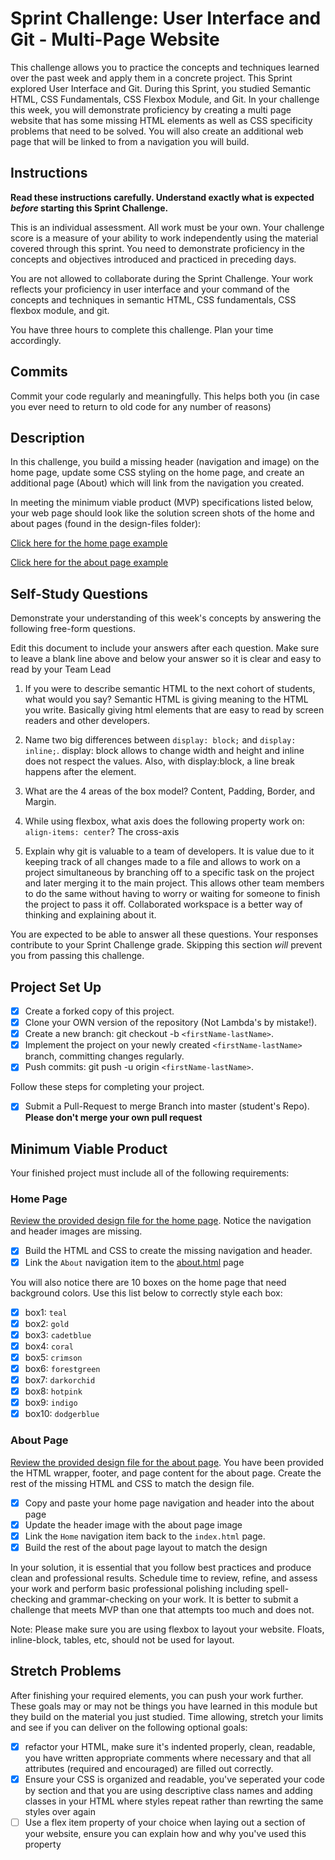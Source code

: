 # Sprint Challenge: User Interface and Git - Multi-Page Website

This challenge allows you to practice the concepts and techniques learned over the past week and apply them in a concrete project. This Sprint explored User Interface and Git. During this Sprint, you studied Semantic HTML, CSS Fundamentals, CSS Flexbox Module, and Git. In your challenge this week, you will demonstrate proficiency by creating a multi page website that has some missing HTML elements as well as CSS specificity problems that need to be solved. You will also create an additional web page that will be linked to from a navigation you will build.

## Instructions

**Read these instructions carefully. Understand exactly what is expected _before_ starting this Sprint Challenge.**

This is an individual assessment. All work must be your own. Your challenge score is a measure of your ability to work independently using the material covered through this sprint. You need to demonstrate proficiency in the concepts and objectives introduced and practiced in preceding days.

You are not allowed to collaborate during the Sprint Challenge. Your work reflects your proficiency in user interface and your command of the concepts and techniques in semantic HTML, CSS fundamentals, CSS flexbox module, and git.

You have three hours to complete this challenge. Plan your time accordingly.

## Commits

Commit your code regularly and meaningfully. This helps both you (in case you ever need to return to old code for any number of reasons)

## Description

In this challenge, you build a missing header (navigation and image) on the home page, update some CSS styling on the home page, and create an additional page (About) which will link from the navigation you created.

In meeting the minimum viable product (MVP) specifications listed below, your web page should look like the solution screen shots of the home and about pages (found in the design-files folder):

[Click here for the home page example](https://tk-assets.lambdaschool.com/39a49225-8ac9-43da-aa90-514fd60ae99a_sprint-challenge-ui-home-example.png)

[Click here for the about page example](https://tk-assets.lambdaschool.com/ede1bb1a-63ff-4801-8c02-3efa2f603190_sprint-challenge-ui-about-example.png)

## Self-Study Questions

Demonstrate your understanding of this week's concepts by answering the following free-form questions.

Edit this document to include your answers after each question. Make sure to leave a blank line above and below your answer so it is clear and easy to read by your Team Lead

1. If you were to describe semantic HTML to the next cohort of students, what would you say?
   Semantic HTML is giving meaning to the HTML you write. Basically giving html elements that are easy to read by screen readers and other developers.

2. Name two big differences between `display: block;` and `display: inline;`.
   display: block allows to change width and height and inline does not respect the values.
   Also, with display:block, a line break happens after the element.

3. What are the 4 areas of the box model?
   Content, Padding, Border, and Margin.

4. While using flexbox, what axis does the following property work on: `align-items: center`?
   The cross-axis

5. Explain why git is valuable to a team of developers.
   It is value due to it keeping track of all changes made to a file and allows to work on a project simultaneous by branching off to a specific task on the project and later merging it to the main project. This allows other team members to do the same without having to worry or waiting for someone to finish the project to pass it off. Collaborated workspace is a better way of thinking and explaining about it.

You are expected to be able to answer all these questions. Your responses contribute to your Sprint Challenge grade. Skipping this section _will_ prevent you from passing this challenge.

## Project Set Up

- [x] Create a forked copy of this project.
- [x] Clone your OWN version of the repository (Not Lambda's by mistake!).
- [x] Create a new branch: git checkout -b `<firstName-lastName>`.
- [x] Implement the project on your newly created `<firstName-lastName>` branch, committing changes regularly.
- [x] Push commits: git push -u origin `<firstName-lastName>`.

Follow these steps for completing your project.

- [x] Submit a Pull-Request to merge <firstName-lastName> Branch into master (student's Repo). **Please don't merge your own pull request**

## Minimum Viable Product

Your finished project must include all of the following requirements:

### Home Page

[Review the provided design file for the home page](design-files/home.png). Notice the navigation and header images are missing.

- [x] Build the HTML and CSS to create the missing navigation and header.
- [x] Link the `About` navigation item to the [about.html](about.html) page

You will also notice there are 10 boxes on the home page that need background colors. Use this list below to correctly style each box:

- [x] box1: `teal`
- [x] box2: `gold`
- [x] box3: `cadetblue`
- [x] box4: `coral`
- [x] box5: `crimson`
- [x] box6: `forestgreen`
- [x] box7: `darkorchid`
- [x] box8: `hotpink`
- [x] box9: `indigo`
- [x] box10: `dodgerblue`

### About Page

[Review the provided design file for the about page](design-files/about.png). You have been provided the HTML wrapper, footer, and page content for the about page. Create the rest of the missing HTML and CSS to match the design file.

- [x] Copy and paste your home page navigation and header into the about page
- [x] Update the header image with the about page image
- [x] Link the `Home` navigation item back to the `index.html` page.
- [x] Build the rest of the about page layout to match the design

In your solution, it is essential that you follow best practices and produce clean and professional results. Schedule time to review, refine, and assess your work and perform basic professional polishing including spell-checking and grammar-checking on your work. It is better to submit a challenge that meets MVP than one that attempts too much and does not.

Note: Please make sure you are using flexbox to layout your website. Floats, inline-block, tables, etc, should not be used for layout.

## Stretch Problems

After finishing your required elements, you can push your work further. These goals may or may not be things you have learned in this module but they build on the material you just studied. Time allowing, stretch your limits and see if you can deliver on the following optional goals:

- [x] refactor your HTML, make sure it's indented properly, clean, readable, you have written appropriate comments where necessary and that all attributes (required and encouraged) are filled out correctly.
- [x] Ensure your CSS is organized and readable, you've seperated your code by section and that you are using descriptive class names and adding classes in your HTML where styles repeat rather than rewrting the same styles over again
- [ ] Use a flex item property of your choice when laying out a section of your website, ensure you can explain how and why you've used this property
